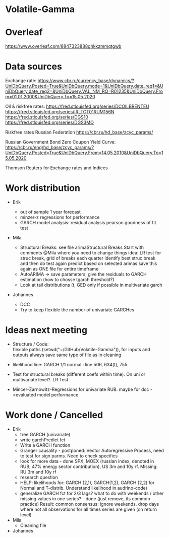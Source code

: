 # Volatile-Gamma

# Overleaf

https://www.overleaf.com/8847323888ghkkzmmqtgwb 


# Data sources
Exchange rate:
https://www.cbr.ru/currency_base/dynamics/?UniDbQuery.Posted=True&UniDbQuery.mode=1&UniDbQuery.date_req1=&UniDbQuery.date_req2=&UniDbQuery.VAL_NM_RQ=R01235&UniDbQuery.From=01.01.2000&UniDbQuery.To=15.05.2020

Oil & riskfree rates:
https://fred.stlouisfed.org/series/DCOILBRENTEU
https://fred.stlouisfed.org/series/IRLTCT01RUM156N
https://fred.stlouisfed.org/series/DGS10
https://fred.stlouisfed.org/series/DGS3MO

Riskfree rates Russian Federation
https://cbr.ru/hd_base/zcyc_params/

Russian Government Bond Zero Coupon Yield Curve:
https://cbr.ru/eng/hd_base/zcyc_params/?UniDbQuery.Posted=True&UniDbQuery.From=14.05.2010&UniDbQuery.To=15.05.2020

Thomson Reuters for Exchange rates and Indices 

# Work distribution
* Erik
  * out of sample 1 year forecast
  * minzer-z regressions for performance
  * GARCH model analysis: 
	residual analysis
	pearson goodness of fit test

* Mila
  * Structural Breaks: see file arimaStructural Breaks Start with comments @Mila where you need to change things
	idea: LR test for struc break, grid of breaks each quarter
	identify best struc break and then do test again
	predict based on selected arimas
	save this again as ONE file for entire timeframe
  * AutoARIMA -> save parameters, give the residuals to GARCH estimation (how to chosse tgarch threshold?)
  * Look at tail distributions (t, GED only if possible in multivariate garch
  
* Johannes
  * DCC
  * Try to keep flexible the number of univariate GARCHes
  
# Ideas next meeting
* Structure / Code: 	
	flexible paths (setwd("~/GitHub/Volatile-Gamma")), for inputs and outputs
	always save same type of file as in cleaning
	
* likelihood line: GARCH 1/1 normal : line 506, 634(t), 755

* Test for structural breaks (different coefs within time). On uni or multivariate level?. LR Test
* Mincer-Zarnowitz-Regressions for univariate RUB. maybe for dcc ->evaluated model performance

# Work done / Cancelled
* Erik
  * tree GARCH (univariate)
  * write garchPredict fct 
  * Write a GARCH function
  * Granger causality - postponed: Vector Autoregressive Process, need to test for sign parms. Need to check specifics
  * look for more data - done
	SPX, MOEX (russian index, denoted in RUB, 47% energy sector contribution), US 3m and 10y rf.
	Missing: RU 3m and 10y rf
  * research question
  * HELP: likelihoods for: GARCH (2,1), GARCH(1,2), GARCH (2,2) for Normal and T-distrib. Understand likelihood in audrino-code)
  * generalize GARCH fct for 2/3 lags?
	what to do with weekends / other missing values in one series? - done (just remove, its common practice)
	Result: common consensus: ignore weekends. drop days where not all observations for all times series are given (on return level)
* Mila
  * Cleaning file
* Johannes
